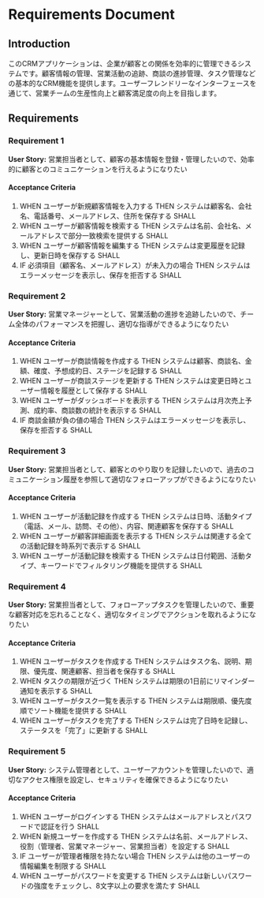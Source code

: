 # Requirements Document

## Introduction

このCRMアプリケーションは、企業が顧客との関係を効率的に管理できるシステムです。顧客情報の管理、営業活動の追跡、商談の進捗管理、タスク管理などの基本的なCRM機能を提供します。ユーザーフレンドリーなインターフェースを通じて、営業チームの生産性向上と顧客満足度の向上を目指します。

## Requirements

### Requirement 1

**User Story:** 営業担当者として、顧客の基本情報を登録・管理したいので、効率的に顧客とのコミュニケーションを行えるようになりたい

#### Acceptance Criteria

1. WHEN ユーザーが新規顧客情報を入力する THEN システムは顧客名、会社名、電話番号、メールアドレス、住所を保存する SHALL
2. WHEN ユーザーが顧客情報を検索する THEN システムは名前、会社名、メールアドレスで部分一致検索を提供する SHALL
3. WHEN ユーザーが顧客情報を編集する THEN システムは変更履歴を記録し、更新日時を保存する SHALL
4. IF 必須項目（顧客名、メールアドレス）が未入力の場合 THEN システムはエラーメッセージを表示し、保存を拒否する SHALL

### Requirement 2

**User Story:** 営業マネージャーとして、営業活動の進捗を追跡したいので、チーム全体のパフォーマンスを把握し、適切な指導ができるようになりたい

#### Acceptance Criteria

1. WHEN ユーザーが商談情報を作成する THEN システムは顧客、商談名、金額、確度、予想成約日、ステージを記録する SHALL
2. WHEN ユーザーが商談ステージを更新する THEN システムは変更日時とユーザー情報を履歴として保存する SHALL
3. WHEN ユーザーがダッシュボードを表示する THEN システムは月次売上予測、成約率、商談数の統計を表示する SHALL
4. IF 商談金額が負の値の場合 THEN システムはエラーメッセージを表示し、保存を拒否する SHALL

### Requirement 3

**User Story:** 営業担当者として、顧客とのやり取りを記録したいので、過去のコミュニケーション履歴を参照して適切なフォローアップができるようになりたい

#### Acceptance Criteria

1. WHEN ユーザーが活動記録を作成する THEN システムは日時、活動タイプ（電話、メール、訪問、その他）、内容、関連顧客を保存する SHALL
2. WHEN ユーザーが顧客詳細画面を表示する THEN システムは関連する全ての活動記録を時系列で表示する SHALL
3. WHEN ユーザーが活動記録を検索する THEN システムは日付範囲、活動タイプ、キーワードでフィルタリング機能を提供する SHALL

### Requirement 4

**User Story:** 営業担当者として、フォローアップタスクを管理したいので、重要な顧客対応を忘れることなく、適切なタイミングでアクションを取れるようになりたい

#### Acceptance Criteria

1. WHEN ユーザーがタスクを作成する THEN システムはタスク名、説明、期限、優先度、関連顧客、担当者を保存する SHALL
2. WHEN タスクの期限が近づく THEN システムは期限の1日前にリマインダー通知を表示する SHALL
3. WHEN ユーザーがタスク一覧を表示する THEN システムは期限順、優先度順でソート機能を提供する SHALL
4. WHEN ユーザーがタスクを完了する THEN システムは完了日時を記録し、ステータスを「完了」に更新する SHALL

### Requirement 5

**User Story:** システム管理者として、ユーザーアカウントを管理したいので、適切なアクセス権限を設定し、セキュリティを確保できるようになりたい

#### Acceptance Criteria

1. WHEN ユーザーがログインする THEN システムはメールアドレスとパスワードで認証を行う SHALL
2. WHEN 新規ユーザーを作成する THEN システムは名前、メールアドレス、役割（管理者、営業マネージャー、営業担当者）を設定する SHALL
3. IF ユーザーが管理者権限を持たない場合 THEN システムは他のユーザーの情報編集を制限する SHALL
4. WHEN ユーザーがパスワードを変更する THEN システムは新しいパスワードの強度をチェックし、8文字以上の要求を満たす SHALL